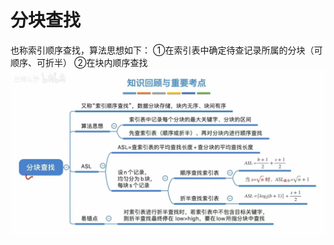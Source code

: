 


# 分块查找
也称索引顺序查找，算法思想如下：
①在索引表中确定待查记录所属的分块（可顺序、可折半）
②在块内顺序查找
![输入图片说明](/imgs/2025-07-09/kkycPYakGnsw0Lim.jpeg)
<!--stackedit_data:
eyJoaXN0b3J5IjpbLTE2NTQ4NDA3MzksODc0NjM0NDc2XX0=
-->